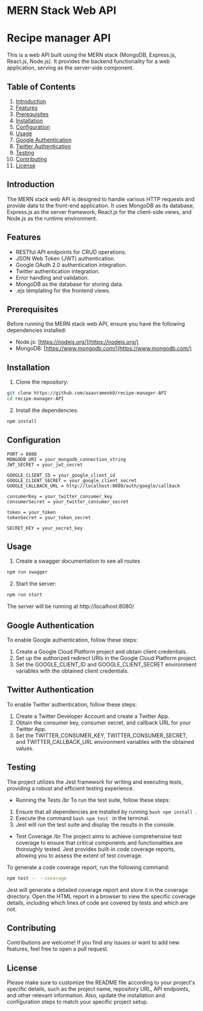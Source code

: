# MERN Stack Web API
# Recipe manager API

This is a web API built using the MERN stack (MongoDB, Express.js, React.js, Node.js). It provides the backend functionality for a web application, serving as the server-side component.

## Table of Contents
1. [Introduction](#introduction)
2. [Features](#features)
3. [Prerequisites](#prerequisites)
4. [Installation](#installation)
5. [Configuration](#configuration)
6. [Usage](#usage)
7. [Google Authentication](#google-authentication)
8. [Twitter Authentication](#twitter-authentication)
9. [Testing](#testing)
10. [Contributing](#contributing)
11. [License](#license)

## Introduction

The MERN stack web API is designed to handle various HTTP requests and provide data to the front-end application. It uses MongoDB as its database, Express.js as the server framework, React.js for the client-side views, and Node.js as the runtime environment.

## Features

- RESTful API endpoints for CRUD operations.
- JSON Web Token (JWT) authentication.
- Google OAuth 2.0 authentication integration.
- Twitter authentication integration.
- Error handling and validation.
- MongoDB as the database for storing data.
- .ejs templating for the frontend views.

## Prerequisites

Before running the MERN stack web API, ensure you have the following dependencies installed:

- Node.js: [https://nodejs.org/](https://nodejs.org/)
- MongoDB: [https://www.mongodb.com/](https://www.mongodb.com/)

## Installation

1. Clone the repository:

```bash
git clone https://github.com/aaavramenk0/recipe-manager-API
cd recipe-manager-API
```

2. Install the dependencies:
```bash
npm install
```

## Configuration
```env
PORT = 8080
MONGODB_URI = your_mongodb_connection_string
JWT_SECRET = your_jwt_secret

GOOGLE_CLIENT_ID = your_google_client_id
GOOGLE_CLIENT_SECRET = your_google_client_secret
GOOGLE_CALLBACK_URL = http://localhost:8080/auth/google/callback

consumerKey = your_twitter_consumer_key
consumerSecret = your_twitter_consumer_secret

token = your_token
tokenSecret = your_token_secret

SECRET_KEY = your_secret_key
```


## Usage

1. Create a swagger documentation to see all routes
```bash
npm run swagger
```

2. Start the server:
```bash
npm run start
```

The server will be running at http://localhost:8080/

## Google Authentication 

To enable Google authentication, follow these steps:    
1. Create a Google Cloud Platform project and obtain client credentials.
2. Set up the authorized redirect URIs in the Google Cloud Platform project.
3. Set the GOOGLE_CLIENT_ID and GOOGLE_CLIENT_SECRET environment variables with the obtained client credentials.

## Twitter Authentication

To enable Twitter authentication, follow these steps:
1. Create a Twitter Developer Account and create a Twitter App.
2. Obtain the consumer key, consumer secret, and callback URL for your Twitter App.
3. Set the TWITTER_CONSUMER_KEY, TWITTER_CONSUMER_SECRET, and TWITTER_CALLBACK_URL environment variables with the obtained values.

## Testing
The project utilizes the Jest framework for writing and executing tests, providing a robust and efficient testing experience.

- Running the Tests /br
To run the test suite, follow these steps:
1. Ensure that all dependencies are installed by running ```bash npm install ```.
2. Execute the command ```bash npm test ``` in the terminal.
3. Jest will run the test suite and display the results in the console.

- Test Coverage /br
The project aims to achieve comprehensive test coverage to ensure that critical components and functionalities are thoroughly tested. Jest provides built-in code coverage reports, allowing you to assess the extent of test coverage.

To generate a code coverage report, run the following command:
``` bash
npm test -- --coverage
```

Jest will generate a detailed coverage report and store it in the coverage directory. Open the HTML report in a browser to view the specific coverage details, including which lines of code are covered by tests and which are not.

## Contributing
Contributions are welcome! If you find any issues or want to add new features, feel free to open a pull request.

## License
Please make sure to customize the README file according to your project's specific details, such as the project name, repository URL, API endpoints, and other relevant information. Also, update the installation and configuration steps to match your specific project setup.
